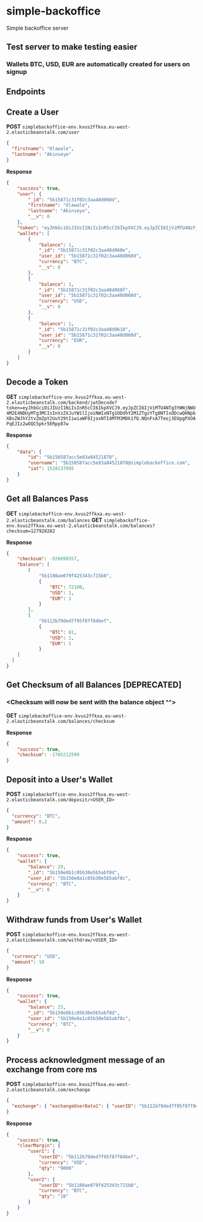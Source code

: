 # simple-backoffice
Simple backoffice server

## Test server to make testing easier
### Wallets BTC, USD, EUR are automatically created for users on signup

## Endpoints

## Create a User
**POST** `simplebackoffice-env.kvus2ffkxa.eu-west-2.elasticbeanstalk.com/user`
```json
{
  "firstname": "Olawale",
  "lastname": "Akinseye"
}
```

**Response**
```json
{
	"success": true,
	"user": {
		"_id": "5b15871c31f02c3aa48d060d",
		"firstname": "Olawale",
		"lastname": "Akinseye",
		"__v": 0
	},
	"token": "eyJhbGciOiJIUzI1NiIsInR5cCI6IkpXVCJ9.eyJpZCI6IjViMTU4NzFjMzFmMDJjM2FhNDhkMDYwZCIsInVzZXJuYW1lIjoiNWIxNTg3MWMzMWYwMmMzYWE0OGQwNjBkQHNpbXBsZWJhY2tvZmZpY2UuY29tIiwiaWF0IjoxNTI4MTM3NTAxfQ.165JA-TqFE6UYc5PIq7CJ-ri-Mu_vGqvuFZk5zpIRn8",
	"wallets": [
		{
			"balance": 1,
			"_id": "5b15871c31f02c3aa48d060e",
			"user_id": "5b15871c31f02c3aa48d060d",
			"currency": "BTC",
			"__v": 0
		},
		{
			"balance": 1,
			"_id": "5b15871c31f02c3aa48d060f",
			"user_id": "5b15871c31f02c3aa48d060d",
			"currency": "USD",
			"__v": 0
		},
		{
			"balance": 1,
			"_id": "5b15871c31f02c3aa48d0610",
			"user_id": "5b15871c31f02c3aa48d060d",
			"currency": "EUR",
			"__v": 0
		}
	]
}
```

## Decode a Token
**GET** `simplebackoffice-env.kvus2ffkxa.eu-west-2.elasticbeanstalk.com/backend/jwtDecode?token=eyJhbGciOiJIUzI1NiIsInR5cCI6IkpXVCJ9.eyJpZCI6IjViMTU4NTg3YWNjNWU4M2E4NDUyMTg3MCIsInVzZXJuYW1lIjoiNWIxNTg1ODdhY2M1ZTgzYTg0NTIxODcwQHNpbXBsZWJhY2tvZmZpY2UuY29tIiwiaWF0IjoxNTI4MTM3MDk1fQ.NQnFsA7Teoj3EUpgPXOAPqEJIz2wOQC5pkr5ERpp87w`

**Response**
```json
{
	"data": {
		"id": "5b158587acc5e83a84521870",
		"username": "5b158587acc5e83a84521870@simplebackoffice.com",
		"iat": 1528137095
	}
}
```


## Get all Balances Pass
**GET** `simplebackoffice-env.kvus2ffkxa.eu-west-2.elasticbeanstalk.com/balances`
**GET** `simplebackoffice-env.kvus2ffkxa.eu-west-2.elasticbeanstalk.com/balances?checksum=127928282`

**Response**
```json
{
	"checksum": -926698557,
	"balance": [
		[
			"5b1108ae079f425343c715b8",
			{
				"BTC": 72100,
				"USD": 1,
				"EUR": 1
			}
		],
		[
			"5b112b79ded7f95f87f84bef",
			{
				"BTC": 81,
				"USD": 1,
				"EUR": 1
			}
    ]
  ]
}
```

## Get Checksum of all Balances [DEPRECATED]
### <Checksum will now be sent with the balance object ^^>
**GET** `simplebackoffice-env.kvus2ffkxa.eu-west-2.elasticbeanstalk.com/balances/checksum`

**Response**
```json
{
	"success": true,
	"checksum": -1705212599
}
```


## Deposit into a User's Wallet
**POST** `simplebackoffice-env.kvus2ffkxa.eu-west-2.elasticbeanstalk.com/deposit/<USER_ID>`
```json
{
  "currency": "BTC",
  "amount": 0.2
}
```

**Response**
```json
{
	"success": true,
	"wallet": {
		"balance": 29,
		"_id": "5b150e8b1c05b30e5b5abf8d",
		"user_id": "5b150e8a1c05b30e5b5abf8c",
		"currency": "BTC",
		"__v": 0
	}
}
```


## Withdraw funds from User's Wallet
**POST** `simplebackoffice-env.kvus2ffkxa.eu-west-2.elasticbeanstalk.com/withdraw/<USER_ID>`
```json
{
  "currency": "USD",
  "amount": 10
}
```

**Response**
```json
{
	"success": true,
	"wallet": {
		"balance": 23,
		"_id": "5b150e8b1c05b30e5b5abf8d",
		"user_id": "5b150e8a1c05b30e5b5abf8c",
		"currency": "BTC",
		"__v": 0
	}
}
```

## Process acknowledgment message of an exchange from core ms
**POST** `simplebackoffice-env.kvus2ffkxa.eu-west-2.elasticbeanstalk.com/exchange`
```json
{
  "exchange": { "exchangeUserData1": { "userID": "5b112b79ded7f95f87f84bef", "orderID": "ORDER_015", "currency": "BTC", "qty": "10" }, "exchangeUserData2": { "userID": "5b1108ae079f425343c715b8", "orderID": "ORDER_019", "currency": "USD", "qty": "9000" } }
}
```

**Response**
```json
{
	"success": true,
	"clearMargin": {
		"user1": {
			"userID": "5b112b79ded7f95f87f84bef",
			"currency": "USD",
			"qty": "9000"
		},
		"user2": {
			"userID": "5b1108ae079f425343c715b8",
			"currency": "BTC",
			"qty": "10"
		}
	}
}
```

